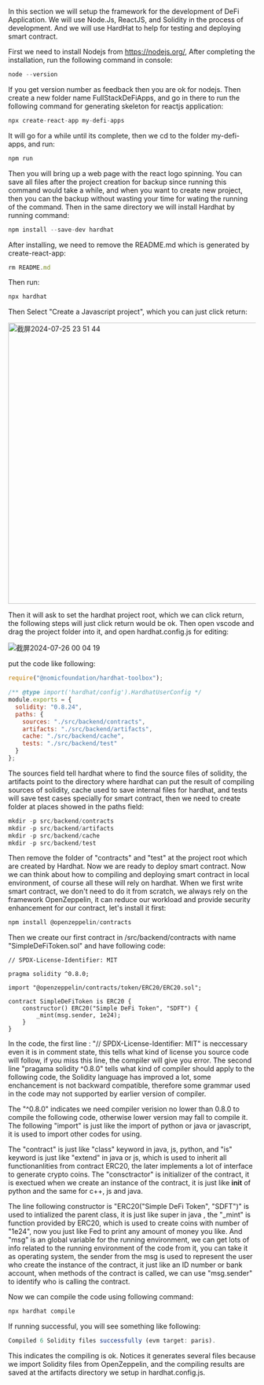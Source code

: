 In this section we will setup the framework for the development of DeFi Application. We will use Node.Js, ReactJS, and Solidity in the process of development. And we will use HardHat to
help for testing and deploying smart contract.

First we need to install Nodejs from https://nodejs.org/, After completing the installation, run the following command in console:

```js
node --version
```
If you get version number as feedback then you are ok for nodejs. Then create a new folder name FullStackDeFiApps, and go in there to run the following command for generating skeleton
for reactjs application:
```js
npx create-react-app my-defi-apps
```
It will go for a while until its complete, then we cd to the folder my-defi-apps, and run:

```js
npm run
```
Then you will bring up a web page with the react logo spinning. You can save all files after the project creation for backup since running this command would take a while, and when you
want to create new project, then you can the backup without wasting your time for wating the running of the command. Then in the same directory we will install Hardhat by running 
command:

```js
npm install --save-dev hardhat
```
After installing, we need to remove the README.md which is generated by create-react-app:

```js
rm README.md
```

Then run:
```js
npx hardhat
```
Then Select "Create a Javascript project", which you can just click return:


<img width="572" alt="截屏2024-07-25 23 51 44" src="https://github.com/user-attachments/assets/04b1e81e-ffce-48d2-ac86-4c261c572249">

Then it will ask to set the hardhat project root, which we can click return, the following steps will just click return would be ok. Then open vscode and drag the project folder into
it, and open hardhat.config.js for editing:

![截屏2024-07-26 00 04 19](https://github.com/user-attachments/assets/cccb2f7e-a48c-4fdc-b640-65f70218b664)

put the code like following:
```js
require("@nomicfoundation/hardhat-toolbox");

/** @type import('hardhat/config').HardhatUserConfig */
module.exports = {
  solidity: "0.8.24",
  paths: {
    sources: "./src/backend/contracts",
    artifacts: "./src/backend/artifacts",
    cache: "./src/backend/cache",
    tests: "./src/backend/test"
  }
};
```
The sources field tell hardhat where to find the source files of solidity, the artifacts point to the directory where hardhat can put the result of compiling sources of solidity,
cache used to save internal files for hardhat, and tests will save test cases specially for smart contract, then we need to create folder at places showed in the paths field:
```js
mkdir -p src/backend/contracts
mkdir -p src/backend/artifacts
mkdir -p src/backend/cache    
mkdir -p src/backend/test
```
Then remove the folder of "contracts" and "test" at the project root which are created by Hardhat. Now we are ready to deploy smart contract. Now we can think about how to compiling
and deploying smart contract in local environment, of course all these will rely on hardhat. When we first write smart contract, we don't need to do it from scratch, we always rely 
on the framework OpenZeppelin, it can reduce our workload and provide security enhancement for our contract, let's install it first:

```js
npm install @openzeppelin/contracts
```
Then we create our first contract in /src/backend/contracts with name "SimpleDeFiToken.sol" and have following code:
```sol
// SPDX-License-Identifier: MIT

pragma solidity ^0.8.0;

import "@openzeppelin/contracts/token/ERC20/ERC20.sol";

contract SimpleDeFiToken is ERC20 {
    constructor() ERC20("Simple DeFi Token", "SDFT") {
        _mint(msg.sender, 1e24);
    }
}
```
In the code, the first line : "// SPDX-License-Identifier: MIT" is neccessary even it is in comment state, this tells what kind of license you source code will follow, if you miss
this line, the compiler will give you error. The second line "pragama solidity ^0.8.0" tells what kind of compiler should apply to the following code, the Solidity language has 
improved a lot, some enchancement is not backward compatible, therefore some grammar used in the code may not supported by earlier version of compiler.

The "^0.8.0" indicates we need compiler verision no lower than 0.8.0 to compile the following code, otherwise lower version may fall to compile it. The following "import" is just
like the import of python or java or javascript, it is used to import other codes for using.

The "contract" is just like "class" keyword in java, js, python, and "is" keyword is just like "extend" in java or js, which is used to inherit all functionanlities from contract
ERC20, the later implements a lot of interface to generate crypto coins. The "consctractor" is initializer of the contract, it is exectued when we create an instance of the contract,
it is just like __init__ of python and the same for c++, js and java.

The line following constructor is "ERC20("Simple DeFi Token", "SDFT")" is used to intialized the parent class, it is just like super in java , the "_mint" is function provided by
ERC20, which is used to create coins with number of "1e24", now you just like Fed to print any amount of money you like. And "msg" is an global variable for the running environment, we can get lots of info related to the running environment of the code from it, you can take it as operating system, the sender from the msg is used to represent the user who create
the instance of the contract, it just like an ID number or bank account, when methods of the contract is called, we can use "msg.sender" to identify who is calling the contract.

Now we can compile the code using following command:
```js
npx hardhat compile
```
If running successful, you will see something like following:
```js
Compiled 6 Solidity files successfully (evm target: paris).
```
This indicates the compiling is ok. Notices it generates several files because we import Solidity files from OpenZeppelin, and the compiling results are saved at the artifacts 
directory we setup in hardhat.config.js.


